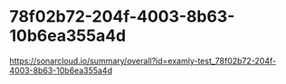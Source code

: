 # 78f02b72-204f-4003-8b63-10b6ea355a4d
https://sonarcloud.io/summary/overall?id=examly-test_78f02b72-204f-4003-8b63-10b6ea355a4d